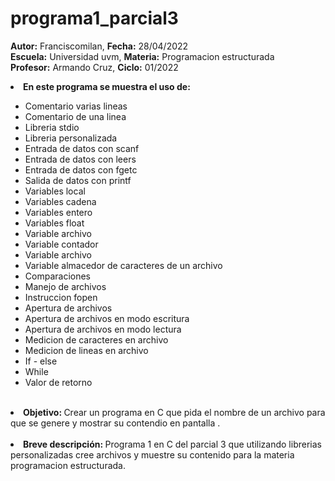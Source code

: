 # programa1_parcial3

<b>Autor:</b> Franciscomilan, <b>Fecha:</b> 28/04/2022 <br>
 <b>Escuela:</b> Universidad uvm, <b>Materia:</b> Programacion estructurada <br>
 <b>Profesor:</b> Armando Cruz, <b>Ciclo:</b> 01/2022
 <br>
 <li><b> En este programa se muestra el uso de: </b></li>
 <ul>
	<li>Comentario varias lineas </li>
	<li>Comentario de una linea </li>
	<li>Libreria stdio</li>
 	<li>Libreria personalizada </li>
	 <li> Entrada de datos con scanf</li>
	<li> Entrada de datos con leers </li>
	<li> Entrada de datos con fgetc </li>
	 <li> Salida de datos con printf </li>
	<li> Variables local </li>
	<li> Variables cadena </li>
	<li> Variables entero </li>
	<li> Variables float </li>
	<li> Variable archivo </li>
	<li> Variable contador </li>
	<li> Variable archivo </li>
	<li> Variable almacedor de caracteres de un archivo </li>
	<li> Comparaciones </li>
	<li> Manejo de archivos </li>
	<li> Instruccion fopen </li>
	<li> Apertura de archivos 
	<li> Apertura de archivos en modo escritura </li>
	<li> Apertura de archivos en modo lectura </li>
	<li> Medicion de caracteres en archivo </li>
	<li> Medicion de lineas en archivo </li>
	<li> If - else </li>
	<li> While </li>
	<li> Valor de retorno </li>

 </ul>
<br>
 <li> <b> Objetivo: </b> Crear un programa en C que pida el nombre de un archivo para que se genere y mostrar su contendio en pantalla .  </li>
 <br>
 <li><b> Breve descripción: </b> Programa 1 en C del parcial 3 que utilizando librerias personalizadas cree archivos y muestre su contenido para la materia programacion estructurada.  </li>

